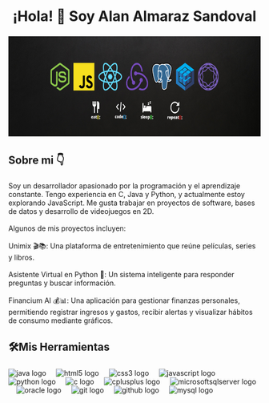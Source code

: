 <h1 align="center">¡Hola! 👋 Soy Alan Almaraz Sandoval</h1>

###

<div align="center">
  <img height="200" src="https://raw.githubusercontent.com/AlfredoArizmende/portfolio_nextjs/main/public/Portada-LinkedIn-Alfredo.png"  />
</div>

###

<h2 align="left">Sobre mi 👇</h2>

###

<p align="left">Soy un desarrollador apasionado por la programación y el aprendizaje constante. Tengo experiencia en C, Java y Python, y actualmente estoy explorando JavaScript. Me gusta trabajar en proyectos de software, bases de datos y desarrollo de videojuegos en 2D.<br><br>Algunos de mis proyectos incluyen:<br><br>Unimix 🎬📚: Una plataforma de entretenimiento que reúne películas, series y libros.<br><br>Asistente Virtual en Python 🤖: Un sistema inteligente para responder preguntas y buscar información.<br><br>Financium AI 💰📊: Una aplicación para gestionar finanzas personales, permitiendo registrar ingresos y gastos, recibir alertas y visualizar hábitos de consumo mediante gráficos.</p>

###

<h2 align="left">🛠️Mis  Herramientas</h2>

###

<div align="left">
  <img src="https://cdn.jsdelivr.net/gh/devicons/devicon/icons/java/java-original.svg" height="40" alt="java logo"  />
  <img width="12" />
  <img src="https://cdn.jsdelivr.net/gh/devicons/devicon/icons/html5/html5-original.svg" height="40" alt="html5 logo"  />
  <img width="12" />
  <img src="https://cdn.jsdelivr.net/gh/devicons/devicon/icons/css3/css3-original.svg" height="40" alt="css3 logo"  />
  <img width="12" />
  <img src="https://cdn.jsdelivr.net/gh/devicons/devicon/icons/javascript/javascript-original.svg" height="40" alt="javascript logo"  />
  <img width="12" />
  <img src="https://cdn.jsdelivr.net/gh/devicons/devicon/icons/python/python-original.svg" height="40" alt="python logo"  />
  <img width="12" />
  <img src="https://cdn.jsdelivr.net/gh/devicons/devicon/icons/c/c-original.svg" height="40" alt="c logo"  />
  <img width="12" />
  <img src="https://cdn.jsdelivr.net/gh/devicons/devicon/icons/cplusplus/cplusplus-original.svg" height="40" alt="cplusplus logo"  />
  <img width="12" />
  <img src="https://cdn.jsdelivr.net/gh/devicons/devicon/icons/microsoftsqlserver/microsoftsqlserver-plain.svg" height="40" alt="microsoftsqlserver logo"  />
  <img width="12" />
  <img src="https://cdn.jsdelivr.net/gh/devicons/devicon/icons/oracle/oracle-original.svg" height="40" alt="oracle logo"  />
  <img width="12" />
  <img src="https://cdn.jsdelivr.net/gh/devicons/devicon/icons/git/git-original.svg" height="40" alt="git logo"  />
  <img width="12" />
  <img src="https://cdn.jsdelivr.net/gh/devicons/devicon/icons/github/github-original.svg" height="40" alt="github logo"  />
  <img width="12" />
  <img src="https://cdn.jsdelivr.net/gh/devicons/devicon/icons/mysql/mysql-original.svg" height="40" alt="mysql logo"  />
</div>

###
<!--
**LAN2634/LAN2634** is a ✨ _special_ ✨ repository because its `README.md` (this file) appears on your GitHub profile.

Here are some ideas to get you started:

- 🔭 I’m currently working on ...
- 🌱 I’m currently learning ...
- 👯 I’m looking to collaborate on ...
- 🤔 I’m looking for help with ...
- 💬 Ask me about ...
- 📫 How to reach me: ...
- 😄 Pronouns: ...
- ⚡ Fun fact: ...
-->
